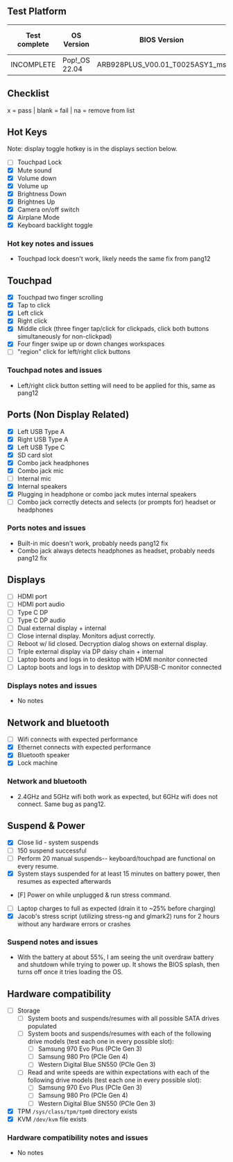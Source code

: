 ## Test Platform

| Test complete | OS Version     | BIOS Version                      | EC Version | Before or after suspend |
|---------------|----------------|-----------------------------------|------------|-------------------------|
| INCOMPLETE    | Pop!\_OS 22.04 | ARB928PLUS\_V00.01\_T0025ASY1\_ms | 11.10      | Both                    |

## Checklist
x = pass | blank = fail | na = remove from list

## Hot Keys

Note: display toggle hotkey is in the displays section below.

- [ ] Touchpad Lock
- [x] Mute sound
- [x] Volume down
- [x] Volume up
- [x] Brightness Down
- [x] Brightnes Up
- [x] Camera on/off switch
- [x] Airplane Mode
- [x] Keyboard backlight toggle

### Hot key notes and issues

- Touchpad lock doesn't work, likely needs the same fix from pang12

## Touchpad

- [x] Touchpad two finger scrolling
- [x] Tap to click
- [x] Left click
- [x] Right click
- [x] Middle click (three finger tap/click for clickpads, click both buttons simultaneously for non-clickpad)
- [x] Four finger swipe up or down changes workspaces
- [ ] "region" click for left/right click buttons

### Touchpad notes and issues

- Left/right click button setting will need to be applied for this, same as pang12

## Ports (Non Display Related)

- [x] Left USB Type A
- [x] Right USB Type A
- [x] Left USB Type C
- [x] SD card slot
- [x] Combo jack headphones
- [x] Combo jack mic
- [ ] Internal mic
- [x] Internal speakers
- [x] Plugging in headphone or combo jack mutes internal speakers
- [ ] Combo jack correctly detects and selects (or prompts for) headset or headphones

### Ports notes and issues

- Built-in mic doesn't work, probably needs pang12 fix
- Combo jack always detects headphones as headset, probably needs pang12 fix

## Displays

- [ ] HDMI port
- [ ] HDMI port audio
- [ ] Type C DP
- [ ] Type C DP audio
- [ ] Dual external display + internal
- [ ] Close internal display. Monitors adjust correctly.
- [ ] Reboot w/ lid closed. Decryption dialog shows on external display.
- [ ] Triple external display via DP daisy chain + internal
- [ ] Laptop boots and logs in to desktop with HDMI monitor connected
- [ ] Laptop boots and logs in to desktop with DP/USB-C monitor connected

### Displays notes and issues

- No notes

## Network and bluetooth

- [ ] Wifi connects with expected performance
- [x] Ethernet connects with expected performance
- [x] Bluetooth speaker
- [x] Lock machine

### Network and bluetooth

- 2.4GHz and 5GHz wifi both work as expected, but 6GHz wifi does not connect. Same bug as pang12.

## Suspend & Power

- [x] Close lid - system suspends
- [ ] 150 suspend successful
- [ ] Perform 20 manual suspends-- keyboard/touchpad are functional on every resume.
- [x] System stays suspended for at least 15 minutes on battery power, then resumes as expected afterwards
- [F] Power on while unplugged & run stress command.
- [ ] Laptop charges to full as expected (drain it to ~25% before charging)
- [x] Jacob's stress script (utilizing stress-ng and glmark2) runs for 2 hours without any hardware errors or crashes

### Suspend notes and issues

- With the battery at about 55%, I am seeing the unit overdraw battery and shutdown while trying to power up. It shows the BIOS splash, then turns off once it tries loading the OS.

## Hardware compatibility

- [ ] Storage
    - [ ] System boots and suspends/resumes with all possible SATA drives populated
    - [ ] System boots and suspends/resumes with each of the following drive models (test each one in every possible slot):
        - [ ] Samsung 970 Evo Plus (PCIe Gen 3)
        - [ ] Samsung 980 Pro (PCIe Gen 4)
        - [ ] Western Digital Blue SN550 (PCIe Gen 3)
    - [ ] Read and write speeds are within expectations with each of the following drive models (test each one in every possible slot):
        - [ ] Samsung 970 Evo Plus (PCIe Gen 3)
        - [ ] Samsung 980 Pro (PCIe Gen 4)
        - [ ] Western Digital Blue SN550 (PCIe Gen 3)
- [x] TPM `/sys/class/tpm/tpm0` directory exists
- [x] KVM `/dev/kvm` file exists

### Hardware compatibility notes and issues

- No notes

